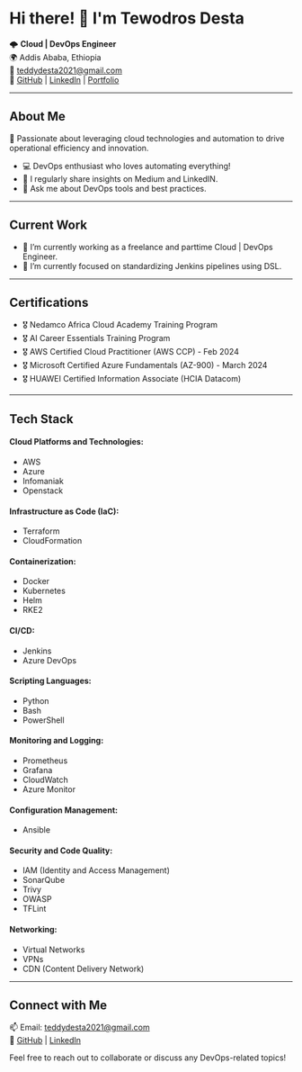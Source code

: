 # Hi there! 👋 I'm Tewodros Desta

🌩️ **Cloud | DevOps Engineer**  
🌍 Addis Ababa, Ethiopia  
📧 teddydesta2021@gmail.com  
🔗 [GitHub](https://github.com/yourusername) | [LinkedIn](https://www.linkedin.com/in/yourprofile) | [Portfolio](https://yourportfolio.com)

---

## About Me

🚀 Passionate about leveraging cloud technologies and automation to drive operational efficiency and innovation.

- 💻 DevOps enthusiast who loves automating everything!
- 📝 I regularly share insights on Medium and LinkedIN.
- 💬 Ask me about DevOps tools and best practices.

---

## Current Work

- 🔭 I’m currently working as a freelance and parttime Cloud | DevOps Engineer.
- 🌱 I’m currently focused on standardizing Jenkins pipelines using DSL.

---

## Certifications

- 🎖 Nedamco Africa Cloud Academy Training Program
- 🎖 AI Career Essentials Training Program
- 🎖 AWS Certified Cloud Practitioner (AWS CCP) - Feb 2024
- 🎖 Microsoft Certified Azure Fundamentals (AZ-900) - March 2024
- 🎖 HUAWEI Certified Information Associate (HCIA Datacom)

---

## Tech Stack

#### Cloud Platforms and Technologies:
- AWS
- Azure
- Infomaniak
- Openstack

#### Infrastructure as Code (IaC):
- Terraform
- CloudFormation

#### Containerization:
- Docker
- Kubernetes
- Helm
- RKE2

#### CI/CD:
- Jenkins
- Azure DevOps

#### Scripting Languages:
- Python
- Bash
- PowerShell

#### Monitoring and Logging:
- Prometheus
- Grafana
- CloudWatch
- Azure Monitor

#### Configuration Management:
- Ansible

#### Security and Code Quality:
- IAM (Identity and Access Management)
- SonarQube
- Trivy
- OWASP
- TFLint

#### Networking:
- Virtual Networks
- VPNs
- CDN (Content Delivery Network)
---

## Connect with Me

📫 Email: teddydesta2021@gmail.com  
🔗 [GitHub](https://github.com/yourusername) | [LinkedIn](https://www.linkedin.com/in/yourprofile)

Feel free to reach out to collaborate or discuss any DevOps-related topics!
